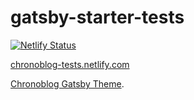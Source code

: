 # gatsby-starter-tests

[![Netlify Status](https://api.netlify.com/api/v1/badges/d6c88fb7-14d5-495a-8bc4-f0994e728881/deploy-status)](https://app.netlify.com/sites/chronoblog-tests/deploys)

[chronoblog-tests.netlify.com](https://chronoblog-tests.netlify.com)

[Chronoblog Gatsby Theme](https://github.com/Ganevru/gatsby-theme-chronoblog).
